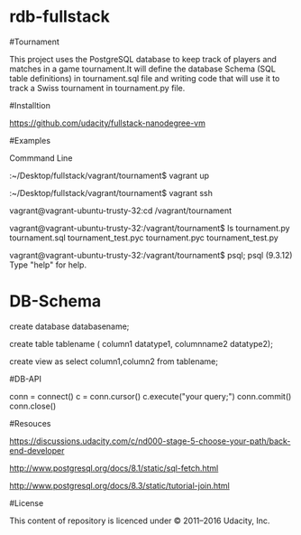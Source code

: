 rdb-fullstack
=============

#Tournament

This project uses the PostgreSQL database to keep track of players and matches in a game tournament.It will define the database Schema (SQL table definitions) in tournament.sql file and writing code that will use it to track a Swiss tournament in tournament.py file.

#Installtion

https://github.com/udacity/fullstack-nanodegree-vm

#Examples

Commmand Line

:~/Desktop/fullstack/vagrant/tournament$ vagrant up

:~/Desktop/fullstack/vagrant/tournament$ vagrant ssh

vagrant@vagrant-ubuntu-trusty-32:cd /vagrant/tournament

vagrant@vagrant-ubuntu-trusty-32:/vagrant/tournament$ ls
tournament.py   tournament.sql      tournament_test.pyc
tournament.pyc  tournament_test.py

vagrant@vagrant-ubuntu-trusty-32:/vagrant/tournament$ psql;
psql (9.3.12)
Type "help" for help.

# DB-Schema

create database databasename;

create table tablename (
column1 datatype1,
columnname2 datatype2);

create view as
   select column1,column2 from tablename;

#DB-API

conn = connect()
c = conn.cursor()
c.execute("your query;")
conn.commit()
conn.close()

#Resouces

https://discussions.udacity.com/c/nd000-stage-5-choose-your-path/back-end-developer

http://www.postgresql.org/docs/8.1/static/sql-fetch.html

http://www.postgresql.org/docs/8.3/static/tutorial-join.html

#License

This content of repository is licenced under  © 2011–2016 Udacity, Inc.
